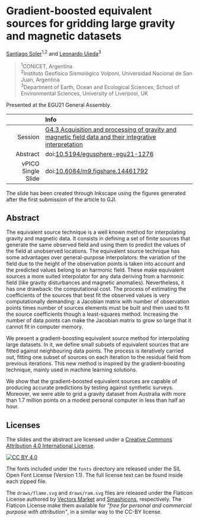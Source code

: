 # Gradient-boosted equivalent sources for gridding large gravity and magnetic datasets

[Santiago Soler](https://santisoler.github.io/)<sup>1,2</sup>
and
[Leonardo Uieda](https://www.leouieda.com/)<sup>3</sup>

> <sup>1</sup>CONICET, Argentina<br>
> <sup>2</sup>Instituto Geofísico Sismológico Volponi, Universidad Nacional de San Juan, Argentina<br>
> <sup>3</sup>Department of Earth, Ocean and Ecological Sciences, School of Environmental Sciences, University of Liverpool, UK<br>

Presented at the EGU21 General Assembly.

|        |Info|
|-------:|:---|
|Session | [G4.3 Acquisition and processing of gravity and magnetic field data and their integrative interpretation](https://meetingorganizer.copernicus.org/EGU21/session/39917) |
|Abstract | doi:[10.5194/egusphere-egu21-1276](https://doi.org/10.5194/egusphere-egu21-1276) |
|vPICO Single Slide | doi:[10.6084/m9.figshare.14461792](https://doi.org/10.6084/m9.figshare.14461792) |


The slide has been created through Inkscape using the figures generated after
the first submission of the article to GJI.

## Abstract

The equivalent source technique is a well known method for interpolating
gravity and magnetic data. It consists in defining a set of finite sources that
generate the same observed field and using them to predict the values of the
field at unobserved locations. The equivalent source technique has some
advantages over general-purpose interpolators: the variation of the field due
to the height of the observation points is taken into account and the predicted
values belong to an harmonic field. These make equivalent sources a more suited
interpolator for any data deriving from a harmonic field (like gravity
disturbances and magnetic anomalies). Nevertheless, it has one drawback: the
computational cost. The process of estimating the coefficients of the sources
that best fit the observed values is very computationally demanding: a Jacobian
matrix with number of observation points times number of sources elements
must be built and then used to fit the source coefficients though a
least-squares method. Increasing the number of data points can make the Jacobian
matrix to grow so large that it cannot fit in computer memory.

We present a gradient-boosting equivalent source method for interpolating large
datasets. In it, we define small subsets of equivalent sources that are fitted
against neighbouring data points. The process is iteratively carried out,
fitting one subset of sources on each iteration to the residual field from
previous iterations. This new method is inspired by the gradient-boosting
technique, mainly used in machine learning solutions.

We show that the gradient-boosted equivalent sources are capable of producing
accurate predictions by testing against synthetic surveys. Moreover, we were
able to grid a gravity dataset from Australia with more than 1.7 million points
on a modest personal computer in less than half an hour.

## Licenses

The slides and the abstract are licensed under a
[Creative Commons Attribution 4.0 International License][cc-by].

[![CC BY 4.0][cc-by-image]][cc-by]

The fonts included under the `fonts` directory are released under the SIL Open
Font License (Version 1.1). The full license text can be found inside each
zipped file.

The `draws/flame.svg` and `draws/ram.svg` files are released under the Flaticon
License authored by
[Vectors Market](https://www.flaticon.com/free-icon/flame_426833?term=fire&page=1&position=3&page=1&position=3&related_id=426833&origin=search#)
and
[Smashicons](https://www.flaticon.com/free-icon/flame_426833?term=fire&page=1&position=3&page=1&position=3&related_id=426833&origin=search#), respectively.
The Flaticon License make them available for _"free for personal and commercial
purpose with attribution"_, in a similar way to the CC-BY license.

[cc-by]: http://creativecommons.org/licenses/by/4.0/
[cc-by-image]: https://i.creativecommons.org/l/by/4.0/88x31.png
